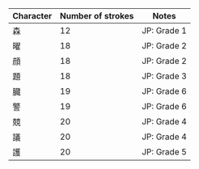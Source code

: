 | Character | Number of strokes | Notes |
|---|---|---|
| 森 | 12 | JP: Grade 1 |
| 曜 | 18 | JP: Grade 2 |
| 顔 | 18 | JP: Grade 2 |
| 題 | 18 | JP: Grade 3 |
| 臓 | 19 | JP: Grade 6 |
| 警 | 19 | JP: Grade 6 |
| 競 | 20 | JP: Grade 4 |
| 議 | 20 | JP: Grade 4 |
| 護 | 20 | JP: Grade 5 |
